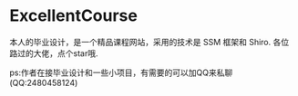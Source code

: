 # ExcellentCourse
本人的毕业设计，是一个精品课程网站，采用的技术是 SSM 框架和 Shiro.
各位路过的大佬，点个star哦.
  
  ps:作者在接毕业设计和一些小项目，有需要的可以加QQ来私聊(QQ:2480458124)
